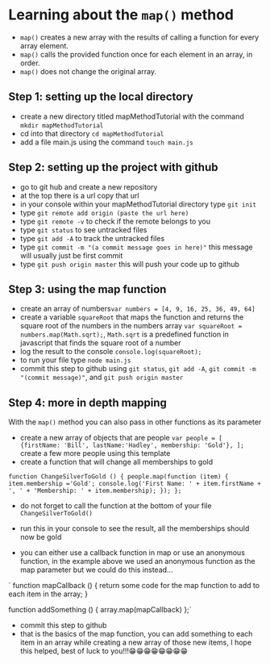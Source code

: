# Learning about the `map()` method
* `map()` creates a new array with the results of calling a function for every array element.
* `map()` calls the provided function once for each element in an array, in order.
* `map()` does not change the original array.

## Step 1: setting up the local directory
* create a new directory titled mapMethodTutorial with the command `mkdir mapMethodTutorial`
* cd into that directory `cd mapMethodTutorial`
* add a file main.js  using the command `touch main.js`

## Step 2: setting up the project with github
* go to git hub and create a new repository
* at the top there is a url copy that url
* in your console within your mapMethodTutorial directory type `git init`
* type `git remote add origin (paste the url here)`
* type `git remote -v` to check if the remote belongs to you
* type `git status` to see untracked files
* type `git add -A` to track the untracked files
* type `git commit -m "(a commit message goes in here)"` this message will usually just be first commit
* type `git push origin master` this will push your code up to github

## Step 3: using the map function
* create an array of numbers`var numbers = [4, 9, 16, 25, 36, 49, 64]`
* create a variable `squareRoot` that maps the function and returns the square root of the numbers in the numbers array
  `var squareRoot = numbers.map(Math.sqrt);`,  `Math.sqrt` is a predefined function in javascript that finds the square root of a number
* log the result to the console `console.log(squareRoot);`
* to run your file type `node main.js`
* commit this step to github using `git status`, `git add -A`, `git commit -m "(commit message)"`, and `git push origin master`

## Step 4: more in depth mapping
With the `map()` method you can also pass in other functions as its parameter
* create a new array of objects that are people
  `var people = [
    {firstName: 'Bill', lastName:'Hadley', membership: 'Gold'},
  ];`
  create a few more people using this template
* create a function that will change all memberships to gold

`function ChangeSilverToGold () {
  people.map(function (item) {
      item.membership ='Gold';
      console.log('First Name: ' + item.firstName + ', ' + 'Membership: ' + item.membership);
  });
};`

* do not forget to call the function at the bottom of your file `ChangeSilverToGold()`
* run this in your console to see the result, all the memberships should now be gold

* you can either use a callback function in map or use an anonymous function, in the example above
  we used an anonymous function as the map parameter but we could do this instead...

` function mapCallback () {
    return some code for the map function to add to each item in the array;
  }

  function addSomething () {
    array.map(mapCallback)
  };`

* commit this step to github
* that is the basics of the map function, you can add something to each item in an array while creating a new array of those new items,
  I hope this helped, best of luck to you!!!😁😁😁😁😁😁😁😁
